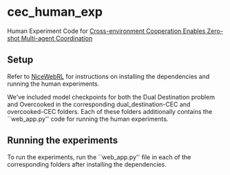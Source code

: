# cec_human_exp
Human Experiment Code for [Cross-environment Cooperation Enables Zero-shot Multi-agent Coordination](https://kjha02.github.io/publication/cross-env-coop)

## Setup

Refer to [NiceWebRL](https://github.com/wcarvalho/nicewebrl/tree/main#) for instructions on installing the dependencies and running the human experiments.

We've included model checkpoints for both the Dual Destination problem and Overcooked in the corresponding dual_destination-CEC and overcooked-CEC folders. Each of these folders additionally contains the ``web_app.py'' code for running the human experiments.

## Running the experiments

To run the experiments, run the ``web_app.py'' file in each of the corresponding folders after installing the dependencies.

